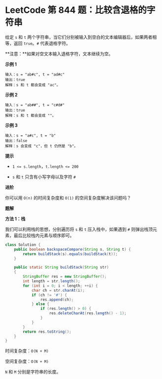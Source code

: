 # LeetCode 第 844 题：比较含退格的字符串

给定 `s` 和 `t` 两个字符串，当它们分别被输入到空白的文本编辑器后，如果两者相等，返回 `true`。`#` 代表退格字符。

**注意：**如果对空文本输入退格字符，文本继续为空。

**示例 1**

```
输入：s = "ab#c", t = "ad#c"
输出：true
解释：s 和 t 都会变成 "ac"。
```

**示例 2**

```
输入：s = "ab##", t = "c#d#"
输出：true
解释：s 和 t 都会变成 ""。
```

**示例 3**

```
输入：s = "a#c", t = "b"
输出：false
解释：s 会变成 "c"，但 t 仍然是 "b"。
```

**提示**

+ `1 <= s.length`，`t.length <= 200`

+ `s` 和 `t` 只含有小写字母以及字符 `#`

**进阶**

你可以用 `O(n)` 的时间复杂度和 `O(1)` 的空间复杂度解决该问题吗？

**题解**

**方法 1：栈**

我们可以利用栈的思想，分别遍历将 `s` 和 `t` 压入栈中，如果遇到 `#` 则弹出栈顶元素，最后比较栈内元素与顺序即可。

```java
class Solution {
    public boolean backspaceCompare(String s, String t) {
        return buildStack(s).equals(buildStack(t));
    }

    public static String buildStack(String str)
    {
        StringBuffer res = new StringBuffer();
        int length = str.length();
        for (int i = 0; i < length; ++i) {
            char ch = str.charAt(i);
            if (ch != '#') {
                res.append(ch);
            } else {
                if (res.length() > 0) {
                    res.deleteCharAt(res.length() - 1);
                }
            }
        }
        return res.toString();
    }
}
```

时间复杂度：`O(N + M)`

空间复杂度：`O(N + M)`

`N` 和 `M` 分别是字符串的长度。